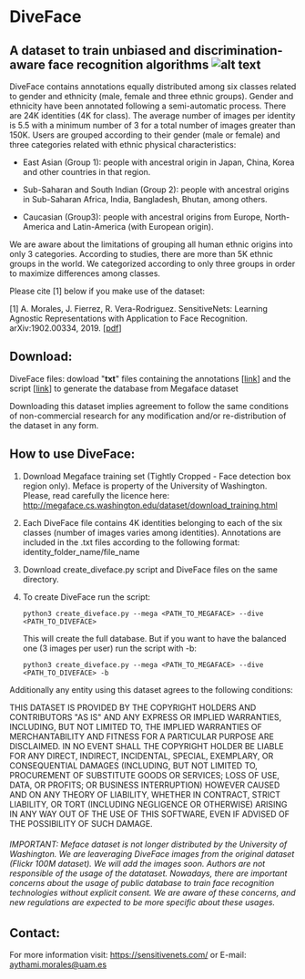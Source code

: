 # DiveFace

## A dataset to train unbiased and discrimination-aware face recognition algorithms ![alt text](http://atvs.ii.uam.es/atvs/pexels-photo-1282270.jpeg)


DiveFace contains annotations equally distributed among six classes related to gender and ethnicity (male, female and three ethnic groups). Gender and ethnicity have been annotated following a semi-automatic process. There are 24K identities (4K for class). The average number of images per identity is 5.5 with a minimum number of 3 for a total number of images greater than 150K. Users are grouped according to their gender (male or female) and three categories related with ethnic physical characteristics:

   - East Asian (Group 1): people with ancestral origin in Japan, China, Korea and other countries in that region.

   - Sub-Saharan and South Indian (Group 2): people with ancestral origins in Sub-Saharan Africa, India, Bangladesh, Bhutan, among others. 

   - Caucasian (Group3): people with ancestral origins from Europe, North-America and Latin-America (with European origin).
   
   
We are aware about the limitations of grouping all human ethnic origins into only 3 categories. According to studies, there are more than 5K ethnic groups in the world. We categorized according to only three groups in order to maximize differences among classes.  

Please cite [1] below if you make use of the dataset:

[1] A. Morales, J. Fierrez, R. Vera-Rodriguez. SensitiveNets: Learning Agnostic Representations with Application to Face Recognition. arXiv:1902.00334, 2019. [[pdf](https://arxiv.org/ftp/arxiv/papers/1902/1902.00334.pdf)]

## Download:

DiveFace files:  dowload "**txt**" files containing the annotations [[link](https://github.com/BiDAlab/DiveFace/tree/master/files)] and the script [[link](https://github.com/BiDAlab/DiveFace/blob/master/create_diveface.py)] to generate the database from Megaface dataset 

Downloading this dataset implies agreement to follow the same
conditions of non-commercial research for any modification and/or
re-distribution of the dataset in any form.

## How to use DiveFace:

1) Download Megaface training set (Tightly Cropped - Face detection box region only). Meface is property of the University of Washington. Please, read carefully the licence here: http://megaface.cs.washington.edu/dataset/download_training.html

2) Each DiveFace file contains 4K identities belonging to each of the six classes (number of images varies among identities). Annotations are included in the .txt files according to the following format: identity_folder_name/file_name 

3) Download create_diveface.py script and DiveFace files on the same directory.

4) To create DiveFace run the script:

   ``
      python3 create_diveface.py --mega <PATH_TO_MEGAFACE> --dive <PATH_TO_DIVEFACE> 
   ``
   
   This will create the full database. But if you want to have the balanced one (3 images per user) run the script with -b:
   
   ``
      python3 create_diveface.py --mega <PATH_TO_MEGAFACE> --dive <PATH_TO_DIVEFACE> -b
   ``

Additionally any entity using this dataset agrees to the following conditions:

THIS DATASET IS PROVIDED BY THE COPYRIGHT HOLDERS AND CONTRIBUTORS "AS
IS" AND ANY EXPRESS OR IMPLIED WARRANTIES, INCLUDING, BUT NOT LIMITED
TO, THE IMPLIED WARRANTIES OF MERCHANTABILITY AND FITNESS FOR A
PARTICULAR PURPOSE ARE DISCLAIMED. IN NO EVENT SHALL THE COPYRIGHT
HOLDER BE LIABLE FOR ANY DIRECT, INDIRECT, INCIDENTAL, SPECIAL,
EXEMPLARY, OR CONSEQUENTIAL DAMAGES (INCLUDING, BUT NOT LIMITED TO,
PROCUREMENT OF SUBSTITUTE GOODS OR SERVICES; LOSS OF USE, DATA, OR
PROFITS; OR BUSINESS INTERRUPTION) HOWEVER CAUSED AND ON ANY THEORY OF
LIABILITY, WHETHER IN CONTRACT, STRICT LIABILITY, OR TORT (INCLUDING
NEGLIGENCE OR OTHERWISE) ARISING IN ANY WAY OUT OF THE USE OF THIS
SOFTWARE, EVEN IF ADVISED OF THE POSSIBILITY OF SUCH DAMAGE.

###### IMPORTANT: Meface dataset is not longer distributed by the University of Washington. We are leaveraging DiveFace images from the original dataset (Flickr 100M dataset). We will add the images soon. Authors are not responsible of the usage of the datataset. Nowadays, there are important concerns about the usage of public database to train face recognition technologies without explicit consent. We are aware of these concerns, and new regulations are expected to be more specific about these usages. 

## Contact:

For more information visit: https://sensitivenets.com/
or E-mail: aythami.morales@uam.es

